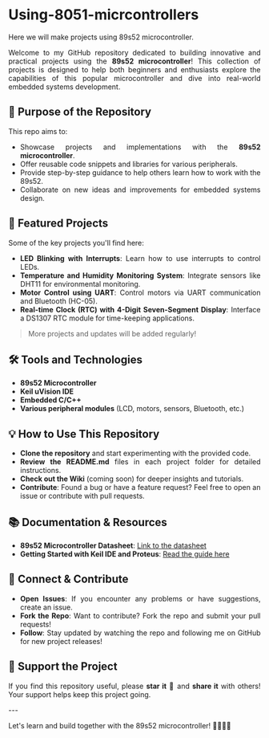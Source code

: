 # Using-8051-micrcontrollers
Here we will make projects using 89s52 microcontroller.

<div align ="justify">
  
Welcome to my GitHub repository dedicated to building innovative and practical projects using the **89s52 microcontroller**! This collection of projects is designed to help both beginners and enthusiasts explore the capabilities of this popular microcontroller and dive into real-world embedded systems development.

## 🎯 Purpose of the Repository
This repo aims to:
- Showcase projects and implementations with the **89s52 microcontroller**.
- Offer reusable code snippets and libraries for various peripherals.
- Provide step-by-step guidance to help others learn how to work with the 89s52.
- Collaborate on new ideas and improvements for embedded systems design.

## 🚀 Featured Projects
Some of the key projects you'll find here:
- **LED Blinking with Interrupts**: Learn how to use interrupts to control LEDs.
- **Temperature and Humidity Monitoring System**: Integrate sensors like DHT11 for environmental monitoring.
- **Motor Control using UART**: Control motors via UART communication and Bluetooth (HC-05).
- **Real-time Clock (RTC) with 4-Digit Seven-Segment Display**: Interface a DS1307 RTC module for time-keeping applications.

> More projects and updates will be added regularly!

## 🛠 Tools and Technologies
- **89s52 Microcontroller**
- **Keil uVision IDE**
- **Embedded C/C++**
- **Various peripheral modules** (LCD, motors, sensors, Bluetooth, etc.)

## 💡 How to Use This Repository
- **Clone the repository** and start experimenting with the provided code.
- **Review the README.md** files in each project folder for detailed instructions.
- **Check out the Wiki** (coming soon) for deeper insights and tutorials.
- **Contribute**: Found a bug or have a feature request? Feel free to open an issue or contribute with pull requests.

## 📚 Documentation & Resources
- **89s52 Microcontroller Datasheet**: [Link to the datasheet](https://www.datasheetarchive.com/AT89S52-datasheet.html)
- **Getting Started with Keil IDE and Proteus**: [Read the guide here](./getting_started.md)

## 💬 Connect & Contribute
- **Open Issues**: If you encounter any problems or have suggestions, create an issue.
- **Fork the Repo**: Want to contribute? Fork the repo and submit your pull requests!
- **Follow**: Stay updated by watching the repo and following me on GitHub for new project releases!

## 🌟 Support the Project
If you find this repository useful, please **star it** 🌟 and **share it** with others! Your support helps keep this project going.

</div>
---

Let's learn and build together with the 89s52 microcontroller! 👨‍💻👩‍💻
